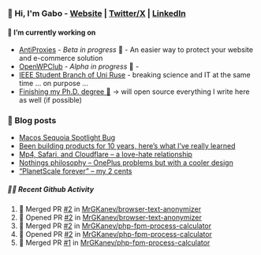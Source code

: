 ### 👋 Hi, I'm Gabo - [Website](https://gkanev.com) | [Twitter/X](https://twitter.com/mrgkanev) | [LinkedIn](https://www.linkedin.com/in/mrgkanev)

#### 🔭 I’m currently working on
- [AntiProxies](https://antiproxies.com/) - *Beta in progress* 🚀 -  An easier way to protect your website and e-commerce solution
- [OpenWPClub](https://openwpclub.com/) - *Alpha in progress* 🚀 - 
- [IEEE Student Branch of Uni Ruse](https://github.com/IEEE-Student-Branch-of-Uni-Ruse) - breaking science and IT at the same time ... on purpose ...
- [Finishing my Ph.D. degree 🤔](https://scholar.google.com/citations?user=En7GPEsAAAAJ&hl=en) -> will open source everything I write here as well (if possible)

### 📖 Blog posts
<!-- BLOG-POST-LIST:START -->
- [Macos Sequoia Spotlight Bug](https://gkanev.com/posts/macos-sequoia-spotlight-bug/)
- [Been building products for 10 years, here’s what I’ve really learned](https://gkanev.com/posts/been-building-products-for-10-years-heres-what-ive-really-learned/)
- [Mp4, Safari, and Cloudflare – a love-hate relationship](https://gkanev.com/posts/mp4-safari-and-cloudflare-a-love-hate-relationship/)
- [Nothings philosophy – OnePlus problems but with a cooler design](https://gkanev.com/posts/nothings-philosophy-oneplus-problems-but-with-a-cooler-design/)
- [“PlanetScale forever” – my 2 cents](https://gkanev.com/posts/planetscale-forever-my-2-cents/)
<!-- BLOG-POST-LIST:END -->

##### 🧑‍💻 Recent Github Activity

<!--START_SECTION:activity-->
1. 🎉 Merged PR [#2](https://github.com/MrGKanev/browser-text-anonymizer/pull/2) in [MrGKanev/browser-text-anonymizer](https://github.com/MrGKanev/browser-text-anonymizer)
2. 💪 Opened PR [#2](https://github.com/MrGKanev/browser-text-anonymizer/pull/2) in [MrGKanev/browser-text-anonymizer](https://github.com/MrGKanev/browser-text-anonymizer)
3. 🎉 Merged PR [#2](https://github.com/MrGKanev/php-fpm-process-calculator/pull/2) in [MrGKanev/php-fpm-process-calculator](https://github.com/MrGKanev/php-fpm-process-calculator)
4. 💪 Opened PR [#2](https://github.com/MrGKanev/php-fpm-process-calculator/pull/2) in [MrGKanev/php-fpm-process-calculator](https://github.com/MrGKanev/php-fpm-process-calculator)
5. 🎉 Merged PR [#1](https://github.com/MrGKanev/php-fpm-process-calculator/pull/1) in [MrGKanev/php-fpm-process-calculator](https://github.com/MrGKanev/php-fpm-process-calculator)
<!--END_SECTION:activity-->
